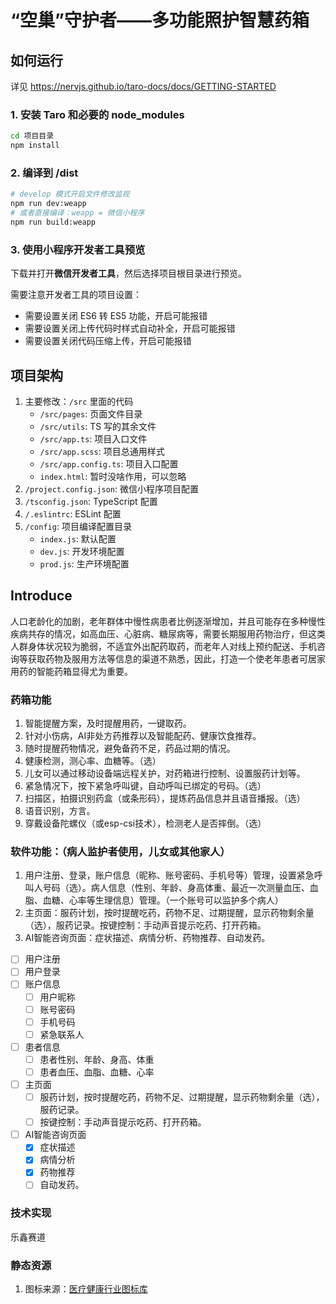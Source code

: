 # “空巢”守护者——多功能照护智慧药箱

## 如何运行

详见 https://nervjs.github.io/taro-docs/docs/GETTING-STARTED

### 1. 安装 Taro 和必要的 node_modules

```bash
cd 项目目录
npm install
```

### 2. 编译到 /dist

```bash
# develop 模式开启文件修改监视
npm run dev:weapp
# 或者直接编译：weapp = 微信小程序
npm run build:weapp
```

### 3. 使用小程序开发者工具预览

下载并打开**微信开发者工具**，然后选择项目根目录进行预览。

需要注意开发者工具的项目设置：

- 需要设置关闭 ES6 转 ES5 功能，开启可能报错
- 需要设置关闭上传代码时样式自动补全，开启可能报错
- 需要设置关闭代码压缩上传，开启可能报错

## 项目架构

1. 主要修改：`/src` 里面的代码
    - `/src/pages`: 页面文件目录
    - `/src/utils`: TS 写的其余文件
    - `/src/app.ts`: 项目入口文件
    - `/src/app.scss`: 项目总通用样式
    - `/src/app.config.ts`: 项目入口配置
    - `index.html`: 暂时没啥作用，可以忽略
2. `/project.config.json`: 微信小程序项目配置
3. `/tsconfig.json`: TypeScript 配置
4. `/.eslintrc`: ESLint 配置
5. `/config`: 项目编译配置目录
    - `index.js`: 默认配置
    - `dev.js`: 开发环境配置
    - `prod.js`: 生产环境配置

## Introduce

人口老龄化的加剧，老年群体中慢性病患者比例逐渐增加，并且可能存在多种慢性疾病共存的情况，如高血压、心脏病、糖尿病等，需要长期服用药物治疗，但这类人群身体状况较为脆弱，不适宜外出配药取药，而老年人对线上预约配送、手机咨询等获取药物及服用方法等信息的渠道不熟悉，因此，打造一个使老年患者可居家用药的智能药箱显得尤为重要。

### 药箱功能

1. 智能提醒方案，及时提醒用药，一键取药。
2. 针对小伤病，AI非处方药推荐以及智能配药、健康饮食推荐。
3. 随时提醒药物情况，避免备药不足，药品过期的情况。
4. 健康检测，测心率、血糖等。（选）
5. 儿女可以通过移动设备端远程关护，对药箱进行控制、设置服药计划等。
6. 紧急情况下，按下紧急呼叫键，自动呼叫已绑定的号码。（选）
7. 扫描区，拍摄识别药盒（或条形码），提炼药品信息并且语音播报。（选）
8. 语音识别，方言。
9. 穿戴设备陀螺仪（或esp-csi技术），检测老人是否摔倒。（选）

### 软件功能：（病人监护者使用，儿女或其他家人）

1. 用户注册、登录，账户信息（昵称、账号密码、手机号等）管理，设置紧急呼叫人号码（选）。病人信息（性别、年龄、身高体重、最近一次测量血压、血脂、血糖、心率等生理信息）管理。（一个账号可以监护多个病人）
2. 主页面：服药计划，按时提醒吃药，药物不足、过期提醒，显示药物剩余量（选），服药记录。按键控制：手动声音提示吃药、打开药箱。
3. AI智能咨询页面：症状描述、病情分析、药物推荐、自动发药。

- [ ] 用户注册
- [ ] 用户登录
- [ ] 账户信息
    - [ ] 用户昵称
    - [ ] 账号密码
    - [ ] 手机号码
    - [ ] 紧急联系人
- [ ] 患者信息
    - [ ] 患者性别、年龄、身高、体重
    - [ ] 患者血压、血脂、血糖、心率
- [ ] 主页面
    - [ ] 服药计划，按时提醒吃药，药物不足、过期提醒，显示药物剩余量（选），服药记录。
    - [ ] 按键控制：手动声音提示吃药、打开药箱。
- [ ] AI智能咨询页面
    - [x] 症状描述
    - [x] 病情分析
    - [x] 药物推荐
    - [ ] 自动发药。

### 技术实现

乐鑫赛道

### 静态资源

1. 图标来源：[医疗健康行业图标库](https://www.iconfont.cn/collections/detail?spm=a313x.user_detail.i1.dc64b3430.4e663a81WQA5rY&cid=21204)
